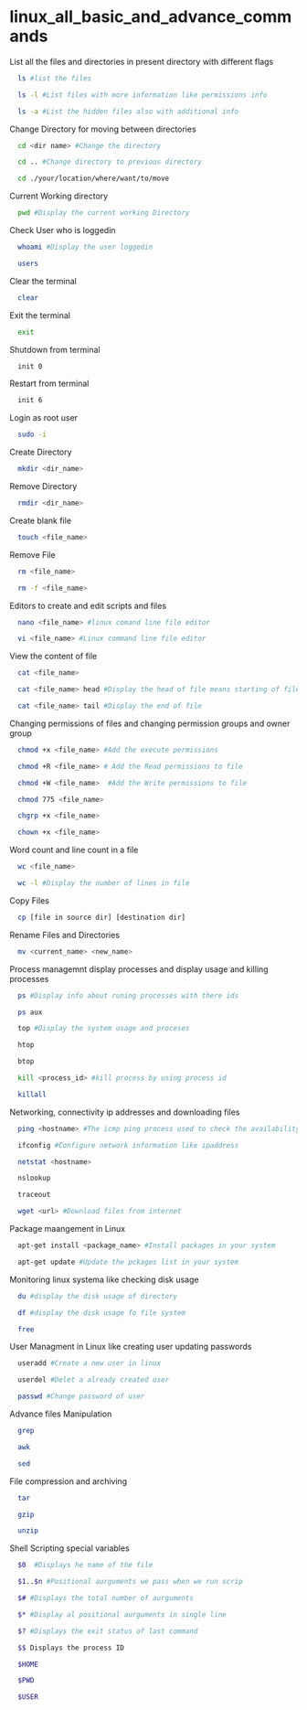 # linux_all_basic_and_advance_commands

List all the files and directories in present directory with different flags
```bash
  ls #list the files
```
```bash
  ls -l #List files with more information like permissions info
```
```bash
  ls -a #List the hidden files also with additional info
```
Change Directory for moving between directories
```bash
  cd <dir name> #Change the directory
```
```bash
  cd .. #Change directory to previous directory
```
```bash
  cd ./your/location/where/want/to/move
```
Current Working directory
```bash
  pwd #Display the current working Directory 
```
Check User who is loggedin
```bash
  whoami #Display the user loggedin
```
```bash
  users
```
Clear the terminal
```bash
  clear
```
Exit the terminal
```bash
  exit
```
Shutdown from terminal
```bash
  init 0 
```
Restart from terminal
```bash
  init 6
```
Login as root user
```bash
  sudo -i
```
Create Directory
```bash
  mkdir <dir_name> 
```
Remove Directory
```bash
  rmdir <dir_name>
```
Create blank file
```bash
  touch <file_name>
```
Remove File
```bash
  rm <file_name>
```
```bash
  rm -f <file_name>
```
Editors to create and edit scripts and files
```bash
  nano <file_name> #linux comand line file editor
```
```bash
  vi <file_name> #Linux command line file editor
```
View the content of file
```bash
  cat <file_name> 
```
```bash
  cat <file_name> head #Display the head of file means starting of file
```
```bash
  cat <file_name> tail #Display the end of file
```
Changing permissions of files and changing permission groups and owner group
```bash
  chmod +x <file_name> #Add the execute permissions 
```
```bash
  chmod +R <file_name> # Add the Read permissions to file
```
```bash
  chmod +W <file_name>  #Add the Write permissions to file
```
```bash
  chmod 775 <file_name>
```
```bash
  chgrp +x <file_name>
```
```bash
  chown +x <file_name>
```
Word count and line count in a file 
```bash
  wc <file_name>
```
```bash
  wc -l #Display the number of lines in file 
```
Copy Files
```bash
  cp [file in source dir] [destination dir]
```
Rename Files and Directories
```bash
  mv <current_name> <new_name>
```
Process managemnt display processes and display usage and killing processes
```bash
  ps #Display info about runing processes with there ids
```
```bash
  ps aux
```
```bash
  top #Display the system usage and proceses
```
```bash
  htop
```
```bash
  btop
```
```bash
  kill <process_id> #kill process by using process id 
```
```bash
  killall
```
Networking, connectivity ip addresses and downloading files
```bash
  ping <hostname> #The icmp ping process used to check the availability of host
```
```bash
  ifconfig #Configure network information like ipaddress
```
```bash
  netstat <hostname>
```
```bash
  nslookup
```
```bash
  traceout
```
```bash
  wget <url> #Download files from internet
```
Package maangement in Linux
```bash
  apt-get install <package_name> #Install packages in your system
```
```bash
  apt-get update #Update the pckages list in your system
```
Monitoring linux systema like checking disk usage
```bash
  du #display the disk usage of directory 
```
```bash
  df #display the disk usage fo file system
```
```bash
  free
```
User Managment in Linux like creating user updating passwords
```bash
  useradd #Create a new user in linux
```
```bash
  userdel #Delet a already created user
```
```bash
  passwd #Change password of user
```
Advance files Manipulation
```bash
  grep 
```
```bash
  awk
```
```bash
  sed
```
File compression and archiving 
```bash
  tar
```
```bash
  gzip
```
```bash
  unzip
```
Shell Scripting special variables
```bash
  $0  #Displays he name of the file
```
```bash
  $1..$n #Positional aurguments we pass when we run scrip
```
```bash
  $# #Displays the total number of aurguments 
```
```bash
  $* #Display al positional aurguments in single line
```
```bash
  $? #Displays the exit status of last command 
```
```bash
  $$ Displays the process ID
```
```bash
  $HOME
```
```bash
  $PWD
```
```bash
  $USER
```
